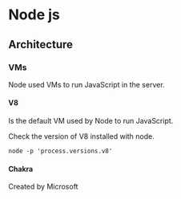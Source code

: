 # Node js

## Architecture

### VMs

Node used VMs to run JavaScript in the server.

#### V8

Is the default VM used by Node to run JavaScript.

Check the version of V8 installed with node.

```shell
node -p 'process.versions.v8'
```

#### Chakra

Created by Microsoft